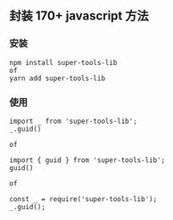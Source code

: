 ## 封装 170+ javascript 方法

### 安装

```
npm install super-tools-lib
of
yarn add super-tools-lib
```

### 使用

```
import _ from 'super-tools-lib';
_.guid()

of

import { guid } from 'super-tools-lib';
guid()

of

const _ = require('super-tools-lib');
_.guid();
```